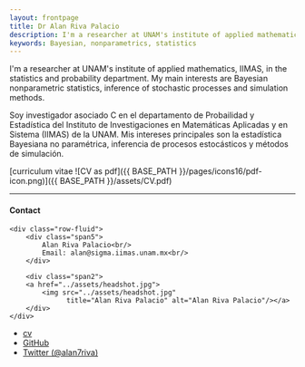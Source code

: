 ```yaml
---
layout: frontpage
title: Dr Alan Riva Palacio
description: I'm a researcher at UNAM's institute of applied mathematics, IIMAS, in the statistics and probability department. My main interests are Bayesian nonparametric statistics, inference of stochastic processes and simulation methods.
keywords: Bayesian, nonparametrics, statistics
---
```


I'm a researcher at UNAM's institute of applied mathematics, IIMAS, in the statistics and probability department. My main interests are Bayesian nonparametric statistics, inference of stochastic processes and simulation methods.

Soy investigador asociado C en el departamento de Probailidad y Estadística del Instituto de Investigaciones en Matemáticas Aplicadas y en Sistema (IIMAS) de la UNAM. Mis intereses principales son la estadística Bayesiana no paramétrica, inferencia de procesos estocásticos y métodos de simulación.

[curriculum vitae ![CV as pdf]({{ BASE_PATH }}/pages/icons16/pdf-icon.png)]({{ BASE_PATH }}/assets/CV.pdf)<br/>


---


<div class="container">
<h4><a name="Contact"></a>Contact</h4>

    <div class="row-fluid">
        <div class="span5">
            Alan Riva Palacio<br/>
            Email: alan@sigma.iimas.unam.mx<br/>
        </div>

        <div class="span2">
        <a href="../assets/headshot.jpg">
            <img src="../assets/headshot.jpg"
                  title="Alan Riva Palacio" alt="Alan Riva Palacio"/></a>
        </div>
    </div>
</div>

<div class="navbar">
  <div class="navbar-inner">
      <ul class="nav">
          <li><a href="{{ BASE_PATH }}/assets/CV.pdf">cv</a></li>
          <li><a href="https://github.com/alan7riva">GitHub</a></li>
          <li><a href="https://twitter.com/alan7riva">Twitter (@alan7riva)</a></li>
      </ul>
  </div>
</div>
